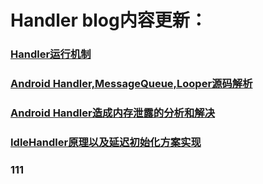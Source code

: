 # Handler blog内容更新：

### [Handler运行机制](https://blog.csdn.net/u012440207/article/details/51113340)
### [Android Handler,MessageQueue,Looper源码解析](https://blog.csdn.net/u012440207/article/details/88667195)
### [Android Handler造成内存泄露的分析和解决](https://blog.csdn.net/u012440207/article/details/51195064)
### [IdleHandler原理以及延迟初始化方案实现](https://blog.csdn.net/wangsf1112/article/details/106027564)

### 111